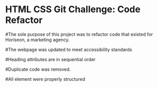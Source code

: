 # HTML CSS Git Challenge: Code Refactor

#The sole purpose of this project was to refactor code that existed for Horiseon, a marketing agency.

#The webpage was updated to meet accessibility standards

#Heading attributes are in sequential order

#Duplicate code was removed.

#All element were properly structured
